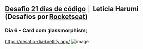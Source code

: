 ## <a href="https://github.com/leticiaharumi/desafio-21dias" target="_blank">Desafio 21 dias de código</a> │ Leticia Harumi (Desafios por <a href="https://www.instagram.com/rocketseat_oficial/" target="_blank">Rocketseat</a>)
### Dia 6 - Card com glassmorphism;
https://desafio-dia6.netlify.app/
![image](https://user-images.githubusercontent.com/80927546/196446539-4111eea0-3e3c-4539-8443-cb77b82cd13c.png)
